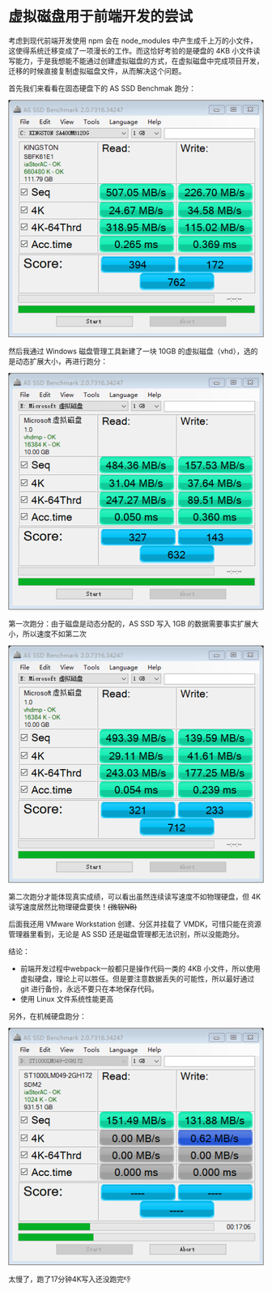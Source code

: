 # 虚拟磁盘用于前端开发的尝试

考虑到现代前端开发使用 npm 会在 node_modules 中产生成千上万的小文件，这使得系统迁移变成了一项漫长的工作。而这恰好考验的是硬盘的 4KB 小文件读写能力，于是我想能不能通过创建虚拟磁盘的方式，在虚拟磁盘中完成项目开发，迁移的时候直接复制虚拟磁盘文件，从而解决这个问题。

首先我们来看看在固态硬盘下的 AS SSD Benchmak 跑分：

![img](./virtual-disk-test.assets/clip_image001.png)

然后我通过 Windows 磁盘管理工具新建了一块 10GB 的虚拟磁盘（vhd），选的是动态扩展大小，再进行跑分：

![img](./virtual-disk-test.assets/clip_image002.png)

第一次跑分：由于磁盘是动态分配的，AS SSD 写入 1GB 的数据需要事实扩展大小，所以速度不如第二次

![img](./virtual-disk-test.assets/clip_image003.png)

第二次跑分才能体现真实成绩，可以看出虽然连续读写速度不如物理硬盘，但 4K 读写速度居然比物理硬盘要快！~~(微软NB)~~
 

后面我还用 VMware Workstation 创建、分区并挂载了 VMDK，可惜只能在资源管理器里看到，无论是 AS SSD 还是磁盘管理都无法识别，所以没能跑分。

结论：

- 前端开发过程中webpack一般都只是操作代码一类的 4KB 小文件，所以使用虚拟硬盘，理论上可以胜任。但是要注意数据丢失的可能性，所以最好通过 git 进行备份，永远不要只在本地保存代码。
- 使用 Linux 文件系统性能更高

另外，在机械硬盘跑分：

![img](./virtual-disk-test.assets/clip_image004.png)

太慢了，跑了17分钟4K写入还没跑完👎
